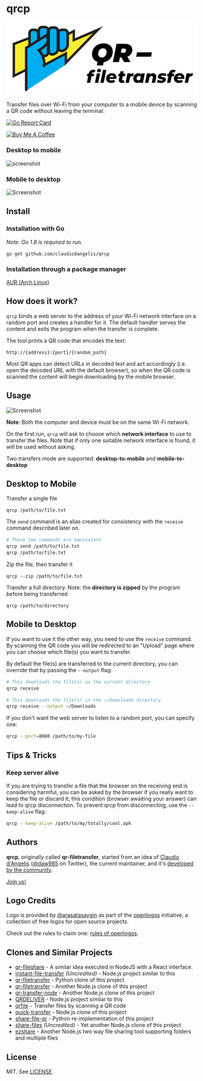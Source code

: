 # qrcp


![Logo](logo.svg)


Transfer files over Wi-Fi from your computer to a mobile device by scanning a QR code without leaving the terminal.

[![Go Report Card](https://goreportcard.com/badge/github.com/claudiodangelis/qrcp)](https://goreportcard.com/report/github.com/claudiodangelis/qrcp)

[![Buy Me A Coffee](https://www.buymeacoffee.com/assets/img/custom_images/orange_img.png)](https://www.buymeacoffee.com/claudiodangelis)


### Desktop to mobile

![screenshot](demo.gif)

### Mobile to desktop

![Screenshot](mobile-demo.gif)

## Install


### Installation with Go 

_Note: Go 1.8 is required to run._

```
go get github.com/claudiodangelis/qrcp
```

### Installation through a package manager

[AUR (Arch Linux)](https://aur.archlinux.org/packages/qrcp-git/)

## How does it work?


`qrcp` binds a web server to the address of your Wi-Fi network interface on a random port and creates a handler for it. The default handler serves the content and exits the program when the transfer is complete.

The tool prints a QR code that encodes the text:

```
http://{address}:{port}/{random_path}
```


Most QR apps can detect URLs in decoded text and act accordingly (i.e. open the decoded URL with the default browser), so when the QR code is scanned the content will begin downloading by the mobile browser.

## Usage


![Screenshot](screenshot.jpg)


**Note**: Both the computer and device must be on the same Wi-Fi network.

On the first run, `qrcp` will ask to choose which **network interface** to use to transfer the files. Note that if only one suitable network interface is found, it will be used without asking.

Two transfers mode are supported: **desktop-to-mobile** and **mobile-to-desktop**


## Desktop to Mobile

Transfer a single file

```
qrcp /path/to/file.txt
```

The `send` command is an alias created for consistency with the `receive` command described later on.
```sh
# These two commands are equivalent
qrcp send /path/to/file.txt
qrcp /path/to/file.txt
```

Zip the file, then transfer it

```
qrcp --zip /path/to/file.txt
```

Transfer a full directory. Note: the **directory is zipped** by the program before being transferred

```
qrcp /path/to/directory
```

## Mobile to Desktop

If you want to use it the other way, you need to use the `receive` command. By scanning the QR code you will be redirected to an "Upload" page where you can choose which file(s) you want to transfer.

By default the file(s) are transferred to the current directory, you can override that by passing the `--output` flag:

```sh
# This downloads the file(s) on the current directory
qrcp receive
```

```sh
# This downloads the file(s) in the ~/Downloads directory
qrcp receive --output ~/Downloads
```

If you don't want the web server to listen to a random port, you can specify one:

```sh
qrcp --port=8080 /path/to/my-file
```


## Tips & Tricks

### Keep server alive

If you are trying to transfer a file that the browser on the receiving end is considering harmful, you can be asked by the browser if you really want to keep the file or discard it; this condition (browser awaiting your answer) can lead to qrcp disconnection. To prevent qrcp from disconnecting, use the `--keep-alive` flag:

```sh
qrcp --keep-alive /path/to/my/totally/cool.apk
```


## Authors

**qrcp**, originally called **qr-filetransfer**, started from an idea of [Claudio d'Angelis](claudiodangelis@gmail.com) ([@daw985](https://twitter.com/daw985) on Twitter), the current maintainer, and it's [developed by the community](https://github.com/claudiodangelis/qrcp/graphs/contributors).


[Join us!](https://github.com/claudiodangelis/qrcp/fork)

## Logo Credits

Logo is provided by [@arasatasaygin](https://github.com/arasatasaygin) as part of the [openlogos](https://github.com/arasatasaygin/openlogos) initiative, a collection of free logos for open source projects.

Check out the rules to claim one: [rules of openlogos](https://github.com/arasatasaygin/openlogos#rules).

## Clones and Similar Projects

- [qr-fileshare](https://github.com/shivensinha4/qr-fileshare) - A similar idea executed in NodeJS with a React interface.
- [instant-file-transfer](https://github.com/maximumdata/instant-file-transfer) _(Uncredited)_ - Node.js project similar to this
- [qr-filetransfer](https://github.com/sdushantha/qr-filetransfer) - Python clone of this project
- [qr-filetransfer](https://github.com/svenkatreddy/qr-filetransfer) - Another Node.js clone of this project
- [qr-transfer-node](https://github.com/codezoned/qr-transfer-node) - Another Node.js clone of this project
- [QRDELIVER](https://github.com/realdennis/qrdeliver) - Node.js project similar to this
- [qrfile](https://github.com/sgbj/qrfile) - Transfer files by scanning a QR code
- [quick-transfer](https://github.com/CodeMan99/quick-transfer) - Node.js clone of this project
- [share-file-qr](https://github.com/pwalch/share-file-qr) - Python re-implementation of this project
- [share-files](https://github.com/antoaravinth/share-files) _(Uncredited)_  - Yet another Node.js clone of this project
- [ezshare](https://github.com/mifi/ezshare) - Another Node.js two way file sharing tool supporting folders and multiple files

## License

MIT. See [LICENSE](LICENSE).
